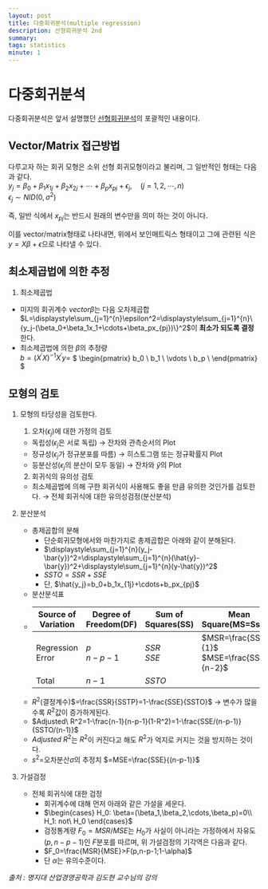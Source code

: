 ```yaml
---
layout: post
title: 다중회귀분석(multiple regression)
description: 선형회귀분석 2nd
summary: 
tags: statistics
minute: 1
---
```


# 다중회귀분석
다중회귀분석은 앞서 설명했던 [선형회귀분석](https://sparkerhoney.github.io/dm/Linear-regression/)의 포괄적인 내용이다.<br>

## Vector/Matrix 접근방법

다루고자 하는 회귀 모형은 소위 선형 회귀모형이라고 불리며, 그 일반적인 형태는 다음과 같다.<br>
$y_j=\beta_0+\beta_1x_{1j}+\beta_2x_{2j}+\cdots+\beta_px_{pj}+\epsilon_j,\quad (j=1,2,\cdots,n)$<br>
$\epsilon_j \sim NID(0,\sigma^2)$<br>

즉, 일반 식에서 $x_{pj}$는 반드시 원래의 변수만을 의미 하는 것이 아니다.<br>

이를 vector/matrix형태로 나타내면, 위에서 보인매트릭스 형태이고 그에 관련된 식은 <br>
$y=X\beta+\epsilon$으로 나타낼 수 있다.

## 최소제곱법에 의한 추정

1. 최소제곱법
  - 미지의 회귀계수 $vector\beta$는 다음 오차제곱합<br>
  $L=\displaystyle\sum_{j=1}^{n}\epsilon^2=\displaystyle\sum_{j=1}^{n}\{y_j-(\beta_0+\beta_1x_1+\cdots+\beta_px_{pj})\}^2$이 **최소가 되도록 결정**한다.
  - 최소제곱법에 의한 $\beta$의 추정량<br>
  $b=(X^\prime X)^{-1}X^\prime y=$
  $
  \begin{pmatrix}
   b_0 \\
   b_1 \\
   \vdots \\
   b_p \\
  \end{pmatrix}
  $

## 모형의 검토

1. 모형의 타당성을 검토한다.
   1. 오차($\epsilon_j$)에 대한 가정의 검토
     - 독립성($\epsilon_j$은 서로 독립) $\rightarrow$ 잔차와 관측순서의 Plot
     - 정규성($\epsilon_j$가 정규분포를 따름) $\rightarrow$ 히스토그램 또는 정규확률지 Plot
     - 등분산성($\epsilon_j$의 분산이 모두 동일) $\rightarrow$ 잔차와 $\hat{y}$의 Plot
    2. 회귀식의 유의성 검토
     - 최소제곱법에 의해 구한 회귀식이 사용해도 좋을 만큼 유의한 것인가를 검토한다. $\rightarrow$ 전체 회귀식에 대한 유의성검정(분산분석)
  
2. 분산분석
   - 총제곱합의 분해
     - 단순회귀모형에서와 마찬가지로 총제곱합은 아래와 같이 분해된다.
     - $\displaystyle\sum_{j=1}^{n}(y_j-\bar{y})^2=\displaystyle\sum_{j=1}^{n}(\hat{y}-\bar{y})^2+\displaystyle\sum_{j=1}^{n}(y-\hat{y})^2$<br>
     - $SSTO=SSR+SSE$
     - 단, $\hat{y_j}=b_0+b_1x_{1j}+\cdots+b_px_{pj}$
   - 분산분석표
   - |Source of Variation|Degree of Freedom(DF)|Sum of Squares(SS)|Mean Square(MS=Ss/DF)|$F_0$|
      |------|---|---|---|---|
      |Regression Error|$p$<br>$n-p-1$|$SSR$<br>$SSE$|$MSR=\frac{SSR}{1}$<br>$MSE=\frac{SSE}{n-2}$|$\frac{MSR}{MSE}$|
      |Total|$n-1$|$SSTO$|||
    - $R^2$(결정계수)$=\frac{SSR}{SSTP}=1-\frac{SSE}{SSTO}$ $\rightarrow$ 변수가 많을수록 $R^2$값이 증가하게된다.
    - $Adjusted\ R^2=1-\frac{n-1}{n-p-1}(1-R^2)=1-\frac{SSE/(n-p-1)}{SSTO/(n-1)}$ 
    - $Adjusted\ R^2$는 $R^2$이 커진다고 해도 $R^2$가 억지로 커지는 것을 방지하는 것이다.  
    - $s^2=$오차분산$\sigma$의 추정치 $=MSE=\frac{SSE}{(n-p-1)}$

3. 가설검정
   - 전체 회귀식에 대한 검정
     - 회귀계수에 대해 먼저 아래와 같은 가설을 세운다.
     - $\begin{cases}
        H_0: \beta=(\beta_1,\beta_2,\cdots,\beta_p)=0\\
        H_1: not\ H_0
        \end{cases}$
     - 검정통계량 $F_0=MSR/MSE$는 $H_0$가 사실이 아니라는 가정하에서 자유도 $(p, n-p-1)$인 $F$분포를 따르며, 위 가설검정의 기각역은 다음과 같다.
     - $F_0=\frac{MSR}{MSE}>F(p,n-p-1;1-\alpha)$
     - 단 $\alpha$는 유의수준이다.
   















 *출처 : 명지대 산업경영공학과 김도현 교수님의 강의*


